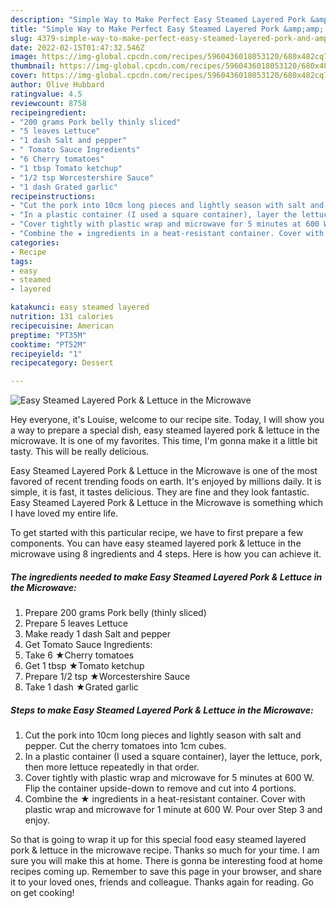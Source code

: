 ```yaml
---
description: "Simple Way to Make Perfect Easy Steamed Layered Pork &amp;amp; Lettuce in the Microwave"
title: "Simple Way to Make Perfect Easy Steamed Layered Pork &amp;amp; Lettuce in the Microwave"
slug: 4379-simple-way-to-make-perfect-easy-steamed-layered-pork-and-amp-lettuce-in-the-microwave
date: 2022-02-15T01:47:32.546Z
image: https://img-global.cpcdn.com/recipes/5960436018053120/680x482cq70/easy-steamed-layered-pork-lettuce-in-the-microwave-recipe-main-photo.jpg
thumbnail: https://img-global.cpcdn.com/recipes/5960436018053120/680x482cq70/easy-steamed-layered-pork-lettuce-in-the-microwave-recipe-main-photo.jpg
cover: https://img-global.cpcdn.com/recipes/5960436018053120/680x482cq70/easy-steamed-layered-pork-lettuce-in-the-microwave-recipe-main-photo.jpg
author: Olive Hubbard
ratingvalue: 4.5
reviewcount: 8758
recipeingredient:
- "200 grams Pork belly thinly sliced"
- "5 leaves Lettuce"
- "1 dash Salt and pepper"
- " Tomato Sauce Ingredients"
- "6 Cherry tomatoes"
- "1 tbsp Tomato ketchup"
- "1/2 tsp Worcestershire Sauce"
- "1 dash Grated garlic"
recipeinstructions:
- "Cut the pork into 10cm long pieces and lightly season with salt and pepper. Cut the cherry tomatoes into 1cm cubes."
- "In a plastic container (I used a square container), layer the lettuce, pork, then more lettuce repeatedly in that order."
- "Cover tightly with plastic wrap and microwave for 5 minutes at 600 W. Flip the container upside-down to remove and cut into 4 portions."
- "Combine the ★ ingredients in a heat-resistant container. Cover with plastic wrap and microwave for 1 minute at 600 W. Pour over Step 3 and enjoy."
categories:
- Recipe
tags:
- easy
- steamed
- layered

katakunci: easy steamed layered 
nutrition: 131 calories
recipecuisine: American
preptime: "PT35M"
cooktime: "PT52M"
recipeyield: "1"
recipecategory: Dessert

---
```



![Easy Steamed Layered Pork &amp; Lettuce in the Microwave](https://img-global.cpcdn.com/recipes/5960436018053120/680x482cq70/easy-steamed-layered-pork-lettuce-in-the-microwave-recipe-main-photo.jpg)

Hey everyone, it's Louise, welcome to our recipe site. Today, I will show you a way to prepare a special dish, easy steamed layered pork &amp; lettuce in the microwave. It is one of my favorites. This time, I'm gonna make it a little bit tasty. This will be really delicious.



Easy Steamed Layered Pork &amp; Lettuce in the Microwave is one of the most favored of recent trending foods on earth. It's enjoyed by millions daily. It is simple, it is fast, it tastes delicious. They are fine and they look fantastic. Easy Steamed Layered Pork &amp; Lettuce in the Microwave is something which I have loved my entire life.


To get started with this particular recipe, we have to first prepare a few components. You can have easy steamed layered pork &amp; lettuce in the microwave using 8 ingredients and 4 steps. Here is how you can achieve it.

<!--inarticleads1-->

##### The ingredients needed to make Easy Steamed Layered Pork &amp; Lettuce in the Microwave:

1. Prepare 200 grams Pork belly (thinly sliced)
1. Prepare 5 leaves Lettuce
1. Make ready 1 dash Salt and pepper
1. Get  Tomato Sauce Ingredients:
1. Take 6 ★Cherry tomatoes
1. Get 1 tbsp ★Tomato ketchup
1. Prepare 1/2 tsp ★Worcestershire Sauce
1. Take 1 dash ★Grated garlic




<!--inarticleads2-->

##### Steps to make Easy Steamed Layered Pork &amp; Lettuce in the Microwave:

1. Cut the pork into 10cm long pieces and lightly season with salt and pepper. Cut the cherry tomatoes into 1cm cubes.
1. In a plastic container (I used a square container), layer the lettuce, pork, then more lettuce repeatedly in that order.
1. Cover tightly with plastic wrap and microwave for 5 minutes at 600 W. Flip the container upside-down to remove and cut into 4 portions.
1. Combine the ★ ingredients in a heat-resistant container. Cover with plastic wrap and microwave for 1 minute at 600 W. Pour over Step 3 and enjoy.




So that is going to wrap it up for this special food easy steamed layered pork &amp; lettuce in the microwave recipe. Thanks so much for your time. I am sure you will make this at home. There is gonna be interesting food at home recipes coming up. Remember to save this page in your browser, and share it to your loved ones, friends and colleague. Thanks again for reading. Go on get cooking!
